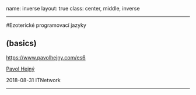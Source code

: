 name: inverse
layout: true
class: center, middle, inverse

---

#Ezoterické programovací jazyky

## (basics)

https://www.pavolhejny.com/es6

[Pavol Hejný](https://www.pavolhejny.com/)

<footer>2018-08-31 ITNetwork </footer>

---

